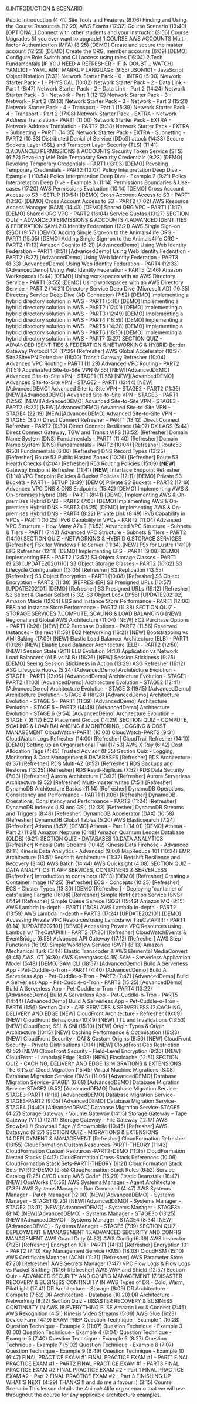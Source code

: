 0.INTRODUCTION & SCENARIO <p>
    Public Introduction (4:41)
    Site Tools and Features (8:06)
    Finding and Using the Course Resources (12:29)
    AWS Exams (17:32)
    Course Scenario (13:40)
    [OPTIONAL] Connect with other students and your instructor (3:56)
    Course Upgrades (if you ever want to upgrade)
1.COURSE AWS ACCOUNTS
    Multi-factor Authentication (MFA) (8:25)
    [DEMO] Create and secure the master account (12:23)
    [DEMO] Create the ORG, member accounts (6:09)
    [DEMO] Configure Role Switch and CLI access using roles (16:04)
2.Tech Fundamentals [IF YOU NEED A REFRESHER - IF IN DOUBT .. WATCH]
    YAML101 - YAML AINT MARKUP LANGUAGE (9:55)
    JSON101 - JavaScript Object Notation (7:32)
    Network Starter Pack - 0 - INTRO (5:00)
    Network Starter Pack - 1 - PHYSICAL (10:02)
    Network Starter Pack - 2 - Data Link - Part 1 (8:47)
    Network Starter Pack - 2 - Data Link - Part 2 (14:24)
    Network Starter Pack - 3 - Network - Part 1 (12:12)
    Network Starter Pack - 3 - Network - Part 2 (19:13)
    Network Starter Pack - 3 - Network - Part 3 (15:21)
    Network Starter Pack - 4 - Transport - Part 1 (15:39)
    Network Starter Pack - 4 - Transport - Part 2 (17:08)
    Network Starter Pack - EXTRA - Network Address Translation - PART1 (11:00)
    Network Starter Pack - EXTRA - Network Address Translation - PART2 (9:38)
    Network Starter Pack - EXTRA - Subnetting - PART1 (14:35)
    Network Starter Pack - EXTRA - Subnetting - PART2 (10:33)
    Distributed Denial of Service (DDoS) attack (14:38)
    Secure Sockets Layer (SSL) and Transport Layer Security (TLS) (11:41)
3.ADVANCED PERMISSIONS & ACCOUNTS
    Security Token Service (STS) (6:53)
    Revoking IAM Role Temporary Security Credentials (9:23)
    [DEMO] Revoking Temporary Credentials - PART1 (13:03)
    [DEMO] Revoking Temporary Credentials - PART2 (10:07)
    Policy Interpretation Deep Dive - Example 1 (10:54)
    Policy Interpretation Deep Dive - Example 2 (9:21)
    Policy Interpretation Deep Dive - Example 3 (11:14)
    Permissions Boundaries & Use-cases (17:20)
    AWS Permissions Evaluation (10:14)
    [DEMO] Cross Account Access to S3 - SETUP (10:54)
    [DEMO] Cross Account Access to S3 - PART1 (13:36)
    [DEMO] Cross Account Access to S3 - PART2 (7:02)
    AWS Resource Access Manager (RAM) (14:43)
    [DEMO] Shared ORG VPC - PART1 (11:17)
    [DEMO] Shared ORG VPC - PART2 (16:04)
    Service Quotas (13:27)
    SECTION QUIZ - ADVANCED PERMISSIONS & ACCOUNTS
4.ADVANCED IDENTITIES & FEDERATION
    SAML2.0 Identity Federation (12:21)
    AWS Single Sign-on (SSO) (9:57)
    [DEMO] Adding Single Sign-on to the Animals4life ORG - PART1 (15:05)
    [DEMO] Adding Single Sign-on to the Animals4life ORG - PART2 (11:13)
    Amazon Cognito (6:21)
    [AdvancedDemo] Using Web Identity Federation - PART1 (8:51)
    [AdvancedDemo] Using Web Identity Federation - PART2 (8:27)
    [AdvancedDemo] Using Web Identity Federation - PART3 (8:33)
    [AdvancedDemo] Using Web Identity Federation - PART4 (12:33)
    [AdvancedDemo] Using Web Identity Federation - PART5 (2:46)
    Amazon Workspaces (8:44)
    [DEMO] Using workspaces with an AWS Directory Service - PART1 (8:55)
    [DEMO] Using workspaces with an AWS Directory Service - PART 2 (14:21)
    Directory Service Deep Dive (Microsoft AD) (10:35)
    Directory Service Deep Dive (AD Connector) (7:52)
    [DEMO] Implementing a hybrid directory solution in AWS - PART1 (5:10)
    [DEMO] Implementing a hybrid directory solution in AWS - PART2 (12:01)
    [DEMO] Implementing a hybrid directory solution in AWS - PART3 (12:49)
    [DEMO] Implementing a hybrid directory solution in AWS - PART4 (18:59)
    [DEMO] Implementing a hybrid directory solution in AWS - PART5 (14:38)
    [DEMO] Implementing a hybrid directory solution in AWS - PART6 (18:10)
    [DEMO] Implementing a hybrid directory solution in AWS - PART7 (5:27)
    SECTION QUIZ - ADVANCED IDENTITIES & FEDERATION
5.NETWORKING & HYBRID
    Border Gateway Protocol 101 (17:29)
    [Refresher] AWS Global Accelerator (10:37)
    Site2SiteVPN Refresher (18:00)
    Transit Gateway Refresher (10:04)
    Advanced VPC Routing - PART1 (11:29)
    Advanced VPC Routing - PART2 (11:51)
    Accelerated Site-to-Site VPN (9:55)
    [NEW][AdvancedDEMO] Advanced Site-to-Site VPN - STAGE1 (11:56)
    [NEW][AdvancedDEMO] Advanced Site-to-Site VPN - STAGE2 - PART1 (13:44)
    [NEW][AdvancedDEMO] Advanced Site-to-Site VPN - STAGE2 - PART2 (11:36)
    [NEW][AdvancedDEMO] Advanced Site-to-Site VPN - STAGE3 - PART1 (12:56)
    [NEW][AdvancedDEMO] Advanced Site-to-Site VPN - STAGE3 - PART2 (8:22)
    [NEW][AdvancedDEMO] Advanced Site-to-Site VPN - STAGE4 (22:19)
    [NEW][AdvancedDEMO] Advanced Site-to-Site VPN - STAGE5 (3:27)
    Direct Connect Refresher - PART1 (13:12)
    Direct Connect Refresher - PART2 (9:30)
    Direct Connect Resilience (14:07)
    DX LAGS (5:44)
    Direct Connect Gateway, TGW and Transit VIFS (13:52)
    [Refresher] Domain Name System (DNS) Fundamentals - PART1 (11:40)
    [Refresher] Domain Name System (DNS) Fundamentals - PART2 (10:04)
    [Refresher] Route53 (R53) Fundamentals (6:06)
    [Refresher] DNS Record Types (13:25)
    [Refresher] Route 53 Public Hosted Zones (10:26)
    [Refresher] Route 53 Health Checks (12:04)
    [Refresher] R53 Routing Policies (15:09)
    [**NEW**] Gateway Endpoint Refresher (11:41)
    [**NEW**] Interface Endpoint Refresher (11:14)
    VPC Endpoint Policies & Bucket Policies (12:11)
    [DEMO] Private S3 Buckets - PART1 - SETUP (8:39)
    [DEMO] Private S3 Buckets - PART2 (17:19)
    Advanced VPC DNS & DNS Endpoints (15:42)
    [DEMO] Implementing AWS & On-premises Hybrid DNS - PART1 (8:41)
    [DEMO] Implementing AWS & On-premises Hybrid DNS - PART2 (7:05)
    [DEMO] Implementing AWS & On-premises Hybrid DNS - PART3 (16:25)
    [DEMO] Implementing AWS & On-premises Hybrid DNS - PART4 (8:22)
    Private Link (8:49)
    IPv6 Capability in VPCs - PART1 (10:25)
    IPv6 Capability in VPCs - PART2 (11:04)
    Advanced VPC Structure - How Many AZs ? (11:53)
    Advanced VPC Structure - Subnets & Tiers - PART1 (7:43)
    Advanced VPC Structure - Subnets & Tiers - PART2 (14:10)
    SECTION QUIZ - NETWORKING & HYBRID
6.STORAGE SERVICES
    [Refresher] FSx for Windows File Server (11:34)
    [NEW] FSx for Lustre (14:19)
    EFS Refresher (12:11)
    [DEMO] Implementing EFS - PART1 (9:08)
    [DEMO] Implementing EFS - PART2 (12:52)
    S3 Object Storage Classes - PART1 (9:23)
    [UPDATE20201110] S3 Object Storage Classes - PART2 (10:02)
    S3 Lifecycle Configuration (13:05)
    [Refresher] S3 Replication (13:55)
    [Refresher] S3 Object Encryption - PART1 (10:08)
    [Refresher] S3 Object Encryption - PART2 (11:38)
    [REFRESHER] S3 Presigned URLs (10:57)
    [UPDATE202101] [DEMO] [Refresher] S3 Presigned URLs (19:12)
    [Refresher] S3 Select & Glacier Select (5:32)
    S3 Object Lock (9:56)
    [UPDATE202102] Amazon Macie (12:04)
    EBS and Instance Store Performance - PART1 (12:06)
    EBS and Instance Store Performance - PART2 (11:38)
    SECTION QUIZ - STORAGE SERVICES
7.COMPUTE, SCALING & LOAD BALANCING
    [NEW] Regional and Global AWS Architecture (11:04)
    [NEW] EC2 Purchase Options - PART1 (9:26)
    [NEW] EC2 Purchase Options - PART2 (11:56)
    Reserved Instances - the rest (11:58)
    EC2 Networking (16:21)
    [NEW] Bootstrapping vs AMI Baking (17:09)
    [NEW] Elastic Load Balancer Architecture (ELB) - PART1 (10:26)
    [NEW] Elastic Load Balancer Architecture (ELB) - PART2 (12:50)
    [NEW] Session State (9:11)
    ELB Evolution (4:10)
    Application vs Network Load Balancers (ALB vs NLB) (16:26)
    [NEW] Session Stickiness (9:25)
    [DEMO] Seeing Session Stickiness in Action (13:29)
    ASG Refresher (16:12)
    ASG Lifecycle Hooks (5:24)
    [AdvancedDemo] Architecture Evolution - STAGE1 - PART1 (13:06)
    [AdvancedDemo] Architecture Evolution - STAGE1 - PART2 (11:03)
    [AdvancedDemo] Architecture Evolution - STAGE2 (12:41)
    [AdvancedDemo] Architecture Evolution - STAGE 3 (19:15)
    [AdvancedDemo] Architecture Evolution - STAGE 4 (18:28)
    [AdvancedDemo] Architecture Evolution - STAGE 5 - PART1 (11:39)
    [AdvancedDemo] Architecture Evolution - STAGE 5 - PART2 (14:48)
    [AdvancedDemo] Architecture Evolution - STAGE 6 (9:54)
    [AdvancedDemo] Architecture Evolution - STAGE 7 (6:12)
    EC2 Placement Groups (14:29)
    SECTION QUIZ - COMPUTE, SCALING & LOAD BALANCING
8.MONITORING, LOGGING & COST MANAGEMENT
    CloudWatch-PART1 (10:00)
    CloudWatch-PART2 (9:31)
    CloudWatch Logs Refresher (14:00)
    [Refresher] CloudTrail Refresher (14:10)
    [DEMO] Setting up an Organisational Trail (17:53)
    AWS X-Ray (6:42)
    Cost Allocation Tags (4:43)
    Trusted Advisor (8:35)
    Section Quiz - Logging, Monitoring & Cost Management
9.DATABASES
    [Refresher] RDS Architecture (9:37)
    [Refresher] RDS Multi-AZ (8:53)
    [Refresher] RDS Backups and Restores (13:25)
    [Refresher] RDS Read-Replicas (7:52)
    RDS Data Security (7:03)
    [Refresher] Aurora Architecture (13:02)
    [Refresher] Aurora Serverless Architecture (9:52)
    [Refresher] Multi-master writes (7:51)
    [Refresher] DynamoDB Architecture Basics (11:14)
    [Refresher] DynamoDB Operations, Consistency and Performance - PART1 (13:06)
    [Refresher] DynamoDB Operations, Consistency and Performance - PART2 (11:24)
    [Refresher] DynamoDB Indexes (LSI and GSI) (12:32)
    [Refresher] DynamoDB Streams and Triggers (8:48)
    [Refresher] DynamoDB Accelerator (DAX) (10:58)
    [Refresher] DynamoDB Global Tables (5:20)
    AWS Elasticsearch (7:24)
    [Refresher] Athena (8:52)
    [DEMO] Athena - Part 1 (14:01)
    [DEMO] Athena - Part 2 (11:21)
    Amazon Neptune (6:48)
    Amazon Quantum Ledger Database (QLDB) (6:21)
    SECTION QUIZ - DATABASES
10.DATA ANALYTICS
    [Refresher] Kinesis Data Streams (10:42)
    Kinesis Data Firehose - Advanced (9:11)
    Kinesis Data Analytics - Advanced (9:00)
    MapReduce 101 (10:24)
    EMR Architecture (13:51)
    Redshift Architecture (11:32)
    Redshift Resilience and Recovery (3:40)
    AWS Batch (14:44)
    AWS Quicksight (4:08)
    SECTION QUIZ - DATA ANALYTICS
11.APP SERVICES, CONTAINERS & SERVERLESS
    [Refresher] Introduction to containers (17:13)
    [DEMO] [Refresher] Creating a Container Image (17:25)
    [Refresher] ECS - Concepts (10:25)
    [Refresher] ECS - Cluster Types (13:30)
    [DEMO][Refresher] - Deploying 'container of cats' using Fargate (16:08)
    [Refresher] Simple Notification Service (SNS) (7:49)
    [Refresher] Simple Queue Service [SQS] (15:46)
    Amazon MQ (8:15)
    AWS Lambda In-depth - PART1 (11:08)
    AWS Lambda In-depth - PART2 (13:59)
    AWS Lambda In-depth - PART3 (17:24)
    [UPDATE202101] [DEMO] Accessing Private VPC Resources using Lambda w/ TheCatAPI!!!! - PART1 (8:14)
    [UPDATE202101] [DEMO] Accessing Private VPC Resources using Lambda w/ TheCatAPI!!!! - PART2 (17:20)
    [Refresher] CloudWatchEvents & EventBridge (6:58)
    Advanced API Gateway (17:12)
    [Refresher] AWS Step Functions (16:09)
    Simple Workflow Service (SWF) (8:13)
    Amazon Mechanical Turk (3:44)
    Elastic Transcoder & AWS Elemental MediaConvert (8:45)
    AWS IOT (6:30)
    AWS Greengrass (4:15)
    SAM - Serverless Application Model (5:48)
    [DEMO] SAM CLI (18:57)
    [AdvancedDemo] Build A Serverless App - Pet-Cuddle-o-Tron - PART1 (4:40)
    [AdvancedDemo] Build A Serverless App - Pet-Cuddle-o-Tron - PART2 (7:47)
    [AdvancedDemo] Build A Serverless App - Pet-Cuddle-o-Tron - PART3 (15:25)
    [AdvancedDemo] Build A Serverless App - Pet-Cuddle-o-Tron - PART4 (13:22)
    [AdvancedDemo] Build A Serverless App - Pet-Cuddle-o-Tron - PART5 (14:44)
    [AdvancedDemo] Build A Serverless App - Pet-Cuddle-o-Tron - PART6 (1:56)
    Section Quiz - APP SERVICES & SERVERLESS
12.CACHING, DELIVERY AND EDGE
    [NEW] CloudFront Architecture - Refresher (16:09)
    [NEW] CloudFront Behaviours (10:49)
    [NEW] TTL and Invalidations (13:53)
    [NEW] CloudFront, SSL & SNI (15:10)
    [NEW] Origin Types & Origin Architecture (10:15)
    [NEW] Caching Performance & Optimisation (16:23)
    [NEW] CloudFront Security - OAI & Custom Origins (8:50)
    [NEW] CloudFront Security - Private Distributions (9:14)
    [NEW] CloudFront Geo Restriction (9:52)
    [NEW] CloudFront Security - Field-Level Encryption (9:26)
    [NEW] CloudFront - Lambda@Edge (8:03)
    [NEW] Elasticache (12:51)
    SECTION QUIZ - CACHING, DELIVERY AND EDGE
13.MIGRATIONS & EXTENSIONS
    The 6R's of Cloud Migration (15:45)
    Virtual Machine Migrations (8:08)
    Database Migration Service (DMS) (11:06)
    [AdvancedDEMO] Database Migration Service-STAGE1 (6:08)
    [AdvancedDEMO] Database Migration Service-STAGE2 (6:52)
    [AdvancedDEMO] Database Migration Service-STAGE3-PART1 (11:16)
    [AdvancedDEMO] Database Migration Service-STAGE3-PART2 (9:05)
    [AdvancedDEMO] Database Migration Service-STAGE4 (14:40)
    [AdvancedDEMO] Database Migration Service-STAGE5 (4:27)
    Storage Gateway - Volume Gateway (14:15)
    Storage Gateway - Tape Gateway (VTL) (12:11)
    Storage Gateway - File Gateway (12:17)
    AWS Snowball // Snowball Edge // Snowmobile (10:45)
    [Refresher] AWS Datasync (9:27)
    SECTION QUIZ - MIGRATIONS & EXTENSIONS
14.DEPLOYMENT & MANAGEMENT
    [Refresher] CloudFormation Refresher (10:55)
    CloudFormation Custom Resources-PART1-THEORY (11:43)
    CloudFormation Custom Resources-PART2-DEMO (11:35)
    CloudFormation Nested Stacks (14:17)
    CloudFormation Cross-Stack References (10:06)
    CloudFormation Stack Sets-PART1-THEORY (9:21)
    CloudFormation Stack Sets-PART2-DEMO (9:55)
    CloudFormation Stack Roles (6:52)
    Service Catalog (7:25)
    CI/CD using AWS Code* (15:29)
    Elastic Beanstalk (18:47)
    [NEW] OpsWorks (15:56)
    AWS Systems Manager - Agent Architecture (7:39)
    AWS Systems Manager - Run Command (4:47)
    AWS Systems Manager - Patch Manager (12:00)
    [NEW][AdvancedDEMO] - Systems Manager - STAGE1 (9:23)
    [NEW][AdvancedDEMO] - Systems Manager - STAGE2 (13:17)
    [NEW][AdvancedDEMO] - Systems Manager - STAGE3a (8:14)
    [NEW][AdvancedDEMO] - Systems Manager - STAGE3b (13:25)
    [NEW][AdvancedDEMO] - Systems Manager - STAGE4 (8:34)
    [NEW][AdvancedDEMO] - Systems Manager - STAGE5 (7:19)
    SECTION QUIZ - DEPLOYMENT & MANAGEMENT
15.ADVANCED SECURITY AND CONFIG MANAGEMENT
    AWS Guard Duty (4:32)
    AWS Config (6:39)
    AWS Inspector (7:26)
    [Refresher] Encryption 101 - PART1 (14:13)
    [Refresher] Encryption 101 - PART2 (7:10)
    Key Management Service (KMS) (18:03)
    CloudHSM (15:10)
    AWS Certificate Manager (ACM) (11:21)
    [Refresher] AWS Parameter Store (5:20)
    [Refresher] AWS Secrets Manager (7:47)
    VPC Flow Logs & Flow Logs vs Packet Sniffing (11:16)
    [Refresher] AWS WAF and Shield (12:57)
    Section Quiz - ADVANCED SECURITY AND CONFIG MANAGEMENT
17.DISASTER RECOVERY & BUSINESS CONTINUITY IN AWS
    Types of DR - Cold, Warm, PilotLight (17:41)
    DR Architecture - Storage (8:09)
    DR Architecture - Compute (7:52)
    DR Architecture - Database (10:20)
    DR Architecture - Networking (8:22)
    Section Quiz - DISASTER RECOVERY & BUSINESS CONTINUITY IN AWS
18.EVERYTHING ELSE
    Amazon Lex & Connect (7:45)
    AWS Rekognition (4:51)
    Kinesis Video Streams (5:09)
    AWS Glue (6:23)
    Device Farm (4:19)
EXAM PREP
    Question Technique - Example 1 (10:28)
    Question Technique - Example 2 (11:07)
    Question Technique - Example 3 (8:00)
    Question Technique - Example 4 (8:04)
    Question Technique - Example 5 (7:40)
    Question Technique - Example 6 (8:27)
    Question Technique - Example 7 (5:02)
    Question Technique - Example 8 (7:07)
    Question Technique - Example 9 (6:49)
    Question Technique - Example 10 (6:47)
    FINAL PRACTICE EXAM #1
    FINAL PRACTICE EXAM #1 - PART1
    FINAL PRACTICE EXAM #1 - PART2
    FINAL PRACTICE EXAM #1 - PART3
    FINAL PRACTICE EXAM #2
    FINAL PRACTICE EXAM #2 - Part 1
    FINAL PRACTICE EXAM #2 - Part 2
    FINAL PRACTICE EXAM #2 - Part 3
FINISHING UP
    WHAT'S NEXT (4:29)
    THANKS !! and do me a favour :) (3:15)
  Course Scenario
This lesson details the Animals4life.org scenario that we will use throughout the course for any applicable architecture examples.


